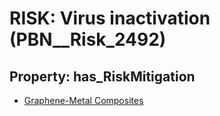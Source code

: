 # RISK: __Virus inactivation__ (PBN__Risk_2492)

## Property: has_RiskMitigation

* [Graphene-Metal Composites](PBN__Mitigation_195)

